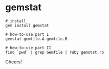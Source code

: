 # gemstat

```
# install
gem install gemstat

# how-to-use part I
gemstat gemfile.A gemfile.B

# how-to-use part II
find `pwd` | grep Gemfile | ruby gemstat.rb
```

Cheers!

